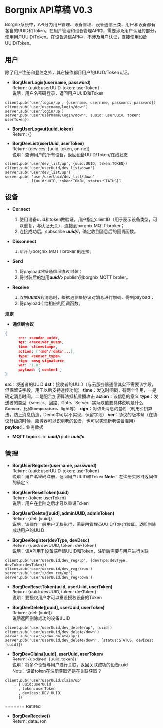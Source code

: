 Borgnix API草稿 V0.3
===================

Borgnix系统中，API分为用户管理、设备管理、设备通信三类。用户和设备都有各自的UUID和Token。在用户管理和设备管理API中，需要涉及用户认证的部分，使用用户UUID/Token。在设备通信API中，不涉及用户认证，直接使用设备UUID/Token。

用户
------------
除了用户注册和登陆之外，其它操作都用用户的UUID/Token认证。

- **BorgUserLogin(username, password)**  
Return: {uuid: userUUID, token: userToken}  
说明：用户名密码登录，返回用户UUID和Token  
```
client.pub('user/login/up', {username: username, password: password})
client.sub('user/username/login/down')
server.sub('user/login/up')
server.pub('user/username/login/down', {uuid: userUuid, token: userToken})
```

- **BorgUserLogout(uuid, token)**  
Return: {}  


- **BorgDevList(userUuid, userToken)**  
Return: {devices: [uuid, token, online]}  
说明：查询用户的所有设备，返回设备UUID/Token/在线状态  
```
client.pub('user/dev_list/up', {uuid:UUID, token:TOKEN})
client.sub('user/userUuid/dev_list/down')
server.sub('user/dev_list/up')
server.pub( 'user/userUuid/dev_list/down'
          , [{uuid:UUID, token:TOKEN, status:STATUS}])
```


设备
------------


- **Connect**

  1. 使用设备uuid和token做验证，用户指定clientID（用于表示设备类型，可以重复，与认证无关），连接到borgnix MQTT broker；
  2. 连接成功后，subscribe ***uuid/i***，确定收到消息后的回调函数。

- **Disconnect**

  1. 断开与borgnix MQTT broker 的连接。

- **Send**

  1. 将payload根据通信层协议封装；
  2. 将封装后的包用***uuid/o*** publish到borgnix MQTT broker。

- **Receive**

  1. 收到***uuid/i***的消息时，根据通信层协议对消息进行解码，得到payload；
  2. 将payload传给相应的回调函数。

**规定**
- **通信层协议**
```json
{
      src: <sender_uuid>,
      tgt: <receiver_uuid>,
      time: <timestamp>,
      action: ['cmd'/'data'...],
      type: <sensor_type>,
      sign: <msg signature>,
      ver: '1.0',
      payload: { content }
}
```
**src**：发送者的UUID
**dst**：接收者的UUID（与云服务器通信其实不需要该字段，但保留该字段，用于以后支持透传功能）
**time**：发送时间戳，有两个作用，一是确定消息时间，二是配合加密算法抵抗重播攻击
**action**：该信息的意义
**type**：发送者的类型（sensor、回路、Gate、Server...实际取值要具体说明是什么Sensor，比如temperature、light等）
**sign**：对该条消息的签名（利用公钥算法，防止消息伪造，Demo中可以不实现，保留字段）
**ver**：协议的版本号（在协议升级的时候，服务器可以识别老的设备，也可以实现新老设备混用）
**payload**：业务数据

- **MQTT topic**
  sub: ***uuid/i***
  pub: ***uuid/o***

管理
-----


- **BorgUserRegister(username, password)**  
  Return: {uuid: userUUID, token: userToken}  
  说明：用户名密码注册，返回用户UUID和Token
  **Note**：在注册失败时返回值的确定？


- **BorgUserResetToken(uuid)**  
Return: {token: userToken}  
说明：用户在登陆之后才可以重设Token  


- **BorgUserDelete([uuid], adminUUID, adminToken)**  
Return: {del: [uuid]}  
说明：该操作一般用户无权执行，需要用管理员UUID/Token验证。返回删除成功用户的UUID  

- **BorgDevRegister(devType, devDesc)**  
Return: {uuid: devUUID, token: devToken}  
说明：该API用于设备端申请UUID和Token，注册后需要与用户进行关联   
```
client.pub('user/userUuid/dev_reg/up', {devType:devType, devToken:devToken})
client.sub('user/userUuid/dev_reg/down')
server.sub('user/+/dev_reg/up')
server.pub('user/userUuid/dev_reg/down')
```

- **BorgDevResetToken(uuid, userUuid, userToken)**  
Return: {uuid: devUUID, token: devToken}  
说明：要授权用户才可以重设授权设备的Token  

- **BorgDevDelete([uuid], userUuid, userToken)**  
Return: {del: [uuid]}  
说明返回删除成功的设备UUID  
```
client.pub('user/userUuid/dev_delete/up', [uuid])
client.sub('user/userUuid/dev_delete/down')
server.sub('user/+/dev_delete/up')
server.pub('user/userUuid/dev_delete/down', {status:STATUS, devices:[uuid]})
```

- **BorgDevClaim([uuid], userUuid, userToken)**  
Return: {updated: [uuid, token]}  
说明：将多个设备与用户进行关联，返回关联成功的设备uuid  
Note：设备token在注册获取还是在关联获取？
```
client.pub('user/userUuid/claim/up'
    , { uuid:userUuid
      , token:userToken
      , devices:[DEV_UUID]
      })
```
=======
Retired:
- **BorgDevReceive()**  
Return: dataJson  
